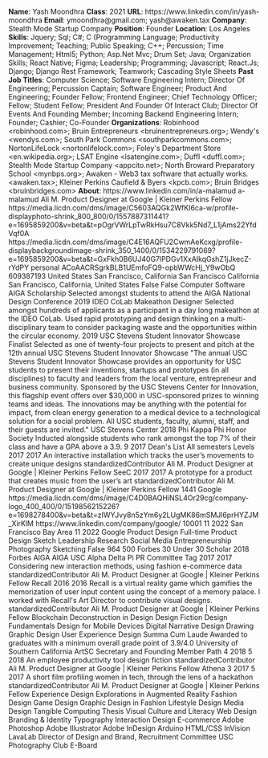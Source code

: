 **Name**: Yash Moondhra
**Class**: 2021
**URL**: https://www\.linkedin\.com/in/yash\-moondhra
**Email**: ymoondhra@gmail\.com; yash@awaken\.tax
**Company**: Stealth Mode Startup Company
**Position**: Founder
**Location**: Los Angeles
**Skills**: Jquery; Sql; C\#; C \(Programming Language; Productivity Improvement; Teaching; Public Speaking; C\+\+; Percussion; Time Management; Html5; Python; Asp\.Net Mvc; Drum Set; Java; Organization Skills; React Native; Figma; Leadership; Programming; Javascript; React\.Js; Django; Django Rest Framework; Teamwork; Cascading Style Sheets
**Past Job Titles**: Computer Science; Software Engineering Intern; Director Of Engineering; Percussion Captain; Software Engineer; Product And Engineering; Founder Fellow; Frontend Engineer; Chief Technology Officer; Fellow; Student Fellow; President And Founder Of Interact Club; Director Of Events And Founding Member; Incoming Backend Engineering Intern; Founder; Cashier; Co\-Founder
**Organizations**: Robinhood <robinhood\.com>; Bruin Entrepreneurs <bruinentrepreneurs\.org>; Wendy's <wendys\.com>; South Park Commons <southparkcommons\.com>; NortonLifeLock <nortonlifelock\.com>; Foley's Department Store <en\.wikipedia\.org>; LSAT Engine <lsatengine\.com>; Duffl <duffl\.com>; Stealth Mode Startup Company <appcito\.net>; North Broward Preparatory School <mynbps\.org>; Awaken \- Web3 tax software that actually works\. <awaken\.tax>; Kleiner Perkins Caufield & Byers <kpcb\.com>; Bruin Bridges <bruinbridges\.com>
**About**: https://www\.linkedin\.com/in/a\-malamud a\-malamud Ali M\. Product Designer at Google | Kleiner Perkins Fellow https://media\.licdn\.com/dms/image/C5603AQGk2WfKI6ca\-w/profile\-displayphoto\-shrink\_800\_800/0/1557887311441?e=1695859200&v=beta&t=pOgrVWrLpTwRkHsu7C8Vkk5Nd7\_L1jAms22YfdVqf0A https://media\.licdn\.com/dms/image/C4E16AQFU2CwmAeKcxg/profile\-displaybackgroundimage\-shrink\_350\_1400/0/1534229791069?e=1695859200&v=beta&t=GxFkh0B6UJ40G7lPDGv1XxAIkqGshZ1jJkecZ\-rYdPY personal ACoAACRSgrkBLB1UEmfoFQ9\-opbWWcHj\_Y9wObQ 609387193 United States San Francisco, California San Francisco California San Francisco, California, United States False False Computer Software AIGA Scholarship Selected amongst students to attend the AIGA National Design Conference 2019 IDEO CoLab Makeathon Designer Selected amongst hundreds of applicants as a participant in a day long makeathon at the IDEO CoLab\. Used rapid prototyping and design thinking on a multi\-disciplinary team to consider packaging waste and the opportunities within the circular economy\.  2019 USC Stevens Student Innovator Showcase Finalist Selected as one of twenty\-four projects to present and pitch at the 12th annual USC Stevens Student Innovator Showcase   "The annual USC Stevens Student Innovator Showcase provides an opportunity for USC students to present their inventions, startups and prototypes \(in all disciplines\) to faculty and leaders from the local venture, entrepreneur and business community\. Sponsored by the USC Stevens Center for Innovation, this flagship event offers over $30,000 in USC\-sponsored prizes to winning teams and ideas\. The innovations may be anything with the potential for impact, from clean energy generation to a medical device to a technological solution for a social problem\. All USC students, faculty, alumni, staff, and their guests are invited\." USC Stevens Center 2018 Phi Kappa Phi Honor Society Inducted alongside students who rank amongst the top 7% of their class and have a GPA above a 3\.9\. 9 2017 Dean's List All semesters Levels 2017 2017 An interactive installation which tracks the user’s movements to create unique designs standardizedContributor Ali M\. Product Designer at Google | Kleiner Perkins Fellow SeeC 2017 2017 A prototype for a product that creates music from the user’s art standardizedContributor Ali M\. Product Designer at Google | Kleiner Perkins Fellow 1441 Google https://media\.licdn\.com/dms/image/C4D0BAQHiNSL4Or29cg/company\-logo\_400\_400/0/1519856215226?e=1698278400&v=beta&t=zIWYJvy8n5zYm6y2LUgMK86mSMJl6prHYZJM\_XirKlM https://www\.linkedin\.com/company/google/ 10001 11 2022 San Francisco Bay Area 11 2022 Google Product Design Full\-time Product Design Sketch Leadership Research Social Media Entrepreneurship Photography Sketching False 964 500 Forbes 30 Under 30 Scholar 2018 Forbes AIGA AIGA USC Alpha Delta Pi PR Committee Tag 2017 2017 Considering new interaction methods, using fashion e\-commerce data standardizedContributor Ali M\. Product Designer at Google | Kleiner Perkins Fellow Recall 2016 2016 Recall is a virtual reality game which gamifies the memorization of user input content using the concept of a memory palace\. I worked with Recall's Art Director to contribute visual designs\. standardizedContributor Ali M\. Product Designer at Google | Kleiner Perkins Fellow Blockchain Deconstruction in Design Design Fiction Design Fundamentals Design for Mobile Devices Digital Narrative Design Drawing Graphic Design User Experience Design Summa Cum Laude Awarded to graduates with a minimum overall grade point of 3\.9/4\.0 University of Southern California ArtSC Secretary and Founding Member Path 4 2018 5 2018 An employee productivity tool design fiction standardizedContributor Ali M\. Product Designer at Google | Kleiner Perkins Fellow Athena 3 2017 5 2017 A short film profiling women in tech, through the lens of a hackathon standardizedContributor Ali M\. Product Designer at Google | Kleiner Perkins Fellow Experience Design Explorations in Augmented Reality Fashion Design Game Design Graphic Design in Fashion Lifestyle Design Media Design Tangible Computing Thesis Visual Culture and Literacy Web Design Branding & Identity Typography Interaction Design E\-commerce Adobe Photoshop Adobe Illustrator Adobe InDesign Arduino HTML/CSS InVision LavaLab Director of Design and Brand, Recruitment Committee USC Photography Club E\-Board
